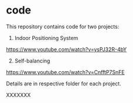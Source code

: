 # code


This repository contains code for two projects:

1. Indoor Positioning System

https://www.youtube.com/watch?v=ysPJ32R-4bY


2. Self-balancing

https://www.youtube.com/watch?v=CnfftP7SnFE

Details are in respective folder for each project.



XXXXXXX
